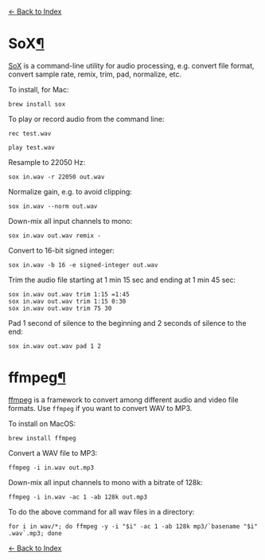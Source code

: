 [← Back to Index](index.html)

SoX<a href="#SoX" class="anchor-link">¶</a>
===========================================

[SoX](http://sox.sourceforge.net/) is a command-line utility for audio processing, e.g. convert file format, convert sample rate, remix, trim, pad, normalize, etc.

To install, for Mac:

    brew install sox

To play or record audio from the command line:

    rec test.wav

    play test.wav

Resample to 22050 Hz:

    sox in.wav -r 22050 out.wav

Normalize gain, e.g. to avoid clipping:

    sox in.wav --norm out.wav

Down-mix all input channels to mono:

    sox in.wav out.wav remix -

Convert to 16-bit signed integer:

    sox in.wav -b 16 -e signed-integer out.wav

Trim the audio file starting at 1 min 15 sec and ending at 1 min 45 sec:

    sox in.wav out.wav trim 1:15 =1:45
    sox in.wav out.wav trim 1:15 0:30
    sox in.wav out.wav trim 75 30

Pad 1 second of silence to the beginning and 2 seconds of silence to the end:

    sox in.wav out.wav pad 1 2

ffmpeg<a href="#ffmpeg" class="anchor-link">¶</a>
=================================================

[ffmpeg](https://www.ffmpeg.org/) is a framework to convert among different audio and video file formats. Use `ffmpeg` if you want to convert WAV to MP3.

To install on MacOS:

    brew install ffmpeg

Convert a WAV file to MP3:

    ffmpeg -i in.wav out.mp3 

Down-mix all input channels to mono with a bitrate of 128k:

    ffmpeg -i in.wav -ac 1 -ab 128k out.mp3

To do the above command for all wav files in a directory:

    for i in wav/*; do ffmpeg -y -i "$i" -ac 1 -ab 128k mp3/`basename "$i" .wav`.mp3; done

[← Back to Index](index.html)
